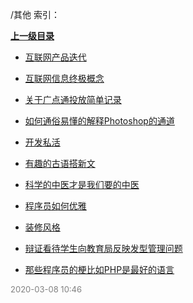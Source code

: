 /其他 索引：


**[上一级目录](/index.md)**

- [互联网产品迭代](/其他/互联网产品迭代.md)

- [互联网信息终极概念](/其他/互联网信息终极概念.md)

- [关于广点通投放简单记录](/其他/关于广点通投放简单记录.md)

- [如何通俗易懂的解释Photoshop的通道](/其他/如何通俗易懂的解释Photoshop的通道.md)

- [开发私活](/其他/开发私活.md)

- [有趣的古语搭新文](/其他/有趣的古语搭新文.md)

- [科学的中医才是我们要的中医](/其他/科学的中医才是我们要的中医.md)

- [程序员如何优雅](/其他/程序员如何优雅.md)

- [装修风格](/其他/装修风格.md)

- [辩证看待学生向教育局反映发型管理问题](/其他/辩证看待学生向教育局反映发型管理问题.md)

- [那些程序员的梗比如PHP是最好的语言](/其他/那些程序员的梗比如PHP是最好的语言.md)


<font size=2 color='grey'> 2020-03-08 10:46 </font>